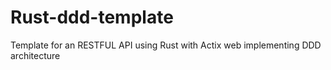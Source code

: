 # Rust-ddd-template
Template for an RESTFUL API using Rust with Actix web implementing DDD architecture
